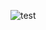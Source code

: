 ![test](https://github-readme-stats-elysiumrl.vercel.app/api?username=ElysiumRL&count_private=true&show_icons=true&theme=material-palenight)
